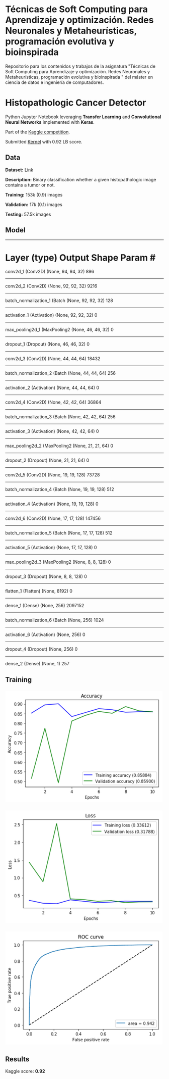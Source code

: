 # Técnicas de Soft Computing para Aprendizaje y optimización. Redes Neuronales y Metaheurísticas, programación evolutiva y bioinspirada
Repositorio para los contenidos y trabajos de la asignatura "Técnicas de Soft Computing para Aprendizaje y optimización. Redes Neuronales y Metaheurísticas, programación evolutiva y bioinspirada " del máster en ciencia de datos e ingeniería de computadores. 

# Histopathologic Cancer Detector

Python Jupyter Notebook leveraging **Transfer Learning**  and **Convolutional Neural Networks** implemented with **Keras**. 

Part of the [Kaggle competition](https://www.kaggle.com/c/histopathologic-cancer-detection). 

Submitted [Kernel](https://www.kaggle.com/jaumecloquellcapo/t-cnicas-de-soft-computing-cnn-v2) with 0.92 LB score.

## Data

**Dataset:** [Link](https://www.kaggle.com/c/histopathologic-cancer-detection/data)

**Description:** Binary classification whether a given histopathologic image contains a tumor or not.

**Training:** 153k (0.9) images

**Validation:** 17k (0.1) images

**Testing:** 57.5k images

## Model

_________________________________________________________________
Layer (type)                 Output Shape              Param #   
=================================================================
conv2d_1 (Conv2D)            (None, 94, 94, 32)        896       
_________________________________________________________________
conv2d_2 (Conv2D)            (None, 92, 92, 32)        9216      
_________________________________________________________________
batch_normalization_1 (Batch (None, 92, 92, 32)        128       
_________________________________________________________________
activation_1 (Activation)    (None, 92, 92, 32)        0         
_________________________________________________________________
max_pooling2d_1 (MaxPooling2 (None, 46, 46, 32)        0         
_________________________________________________________________
dropout_1 (Dropout)          (None, 46, 46, 32)        0         
_________________________________________________________________
conv2d_3 (Conv2D)            (None, 44, 44, 64)        18432     
_________________________________________________________________
batch_normalization_2 (Batch (None, 44, 44, 64)        256       
_________________________________________________________________
activation_2 (Activation)    (None, 44, 44, 64)        0         
_________________________________________________________________
conv2d_4 (Conv2D)            (None, 42, 42, 64)        36864     
_________________________________________________________________
batch_normalization_3 (Batch (None, 42, 42, 64)        256       
_________________________________________________________________
activation_3 (Activation)    (None, 42, 42, 64)        0         
_________________________________________________________________
max_pooling2d_2 (MaxPooling2 (None, 21, 21, 64)        0         
_________________________________________________________________
dropout_2 (Dropout)          (None, 21, 21, 64)        0         
_________________________________________________________________
conv2d_5 (Conv2D)            (None, 19, 19, 128)       73728     
_________________________________________________________________
batch_normalization_4 (Batch (None, 19, 19, 128)       512       
_________________________________________________________________
activation_4 (Activation)    (None, 19, 19, 128)       0         
_________________________________________________________________
conv2d_6 (Conv2D)            (None, 17, 17, 128)       147456    
_________________________________________________________________
batch_normalization_5 (Batch (None, 17, 17, 128)       512       
_________________________________________________________________
activation_5 (Activation)    (None, 17, 17, 128)       0         
_________________________________________________________________
max_pooling2d_3 (MaxPooling2 (None, 8, 8, 128)         0         
_________________________________________________________________
dropout_3 (Dropout)          (None, 8, 8, 128)         0         
_________________________________________________________________
flatten_1 (Flatten)          (None, 8192)              0         
_________________________________________________________________
dense_1 (Dense)              (None, 256)               2097152   
_________________________________________________________________
batch_normalization_6 (Batch (None, 256)               1024      
_________________________________________________________________
activation_6 (Activation)    (None, 256)               0         
_________________________________________________________________
dropout_4 (Dropout)          (None, 256)               0         
_________________________________________________________________
dense_2 (Dense)              (None, 1)                 257      


## Training

<h3>
  <img src="assets/model3Ac.png" width="500">
</h3>

<h3>
  <img src="assets/model3Los.png" width="500">
</h3>

<h3>
  <img src="assets/model3Roc.png" width="500">
</h3>

## Results

Kaggle score: **0.92**
